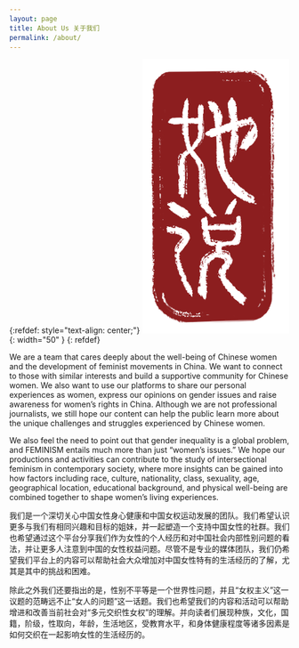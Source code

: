 ```yaml
---
layout: page
title: About Us 关于我们
permalink: /about/
---
```

{:refdef: style="text-align: center;"}
![logo](/assets/images/logo.png){: width="50" }
{: refdef}

We are a team that cares deeply about the well-being of Chinese women and the development of feminist movements in China. We want to connect to those with similar interests and build a supportive community for Chinese women. We also want to use our platforms to share our personal experiences as women, express our opinions on gender issues and raise awareness for women’s rights in China. Although we are not professional journalists, we still hope our content can help the public learn more about the unique challenges and struggles experienced by Chinese women.

​We also feel the need to point out that gender inequality is a global problem, and FEMINISM entails much more than just “women’s issues.” We hope our productions and activities can contribute to the study of intersectional feminism in contemporary society, where more insights can be gained into how factors including race, culture, nationality, class, sexuality, age, geographical location, educational background, and physical well-being are combined together to shape women’s living experiences.


我们是一个深切关心中国女性身心健康和中国女权运动发展的团队。我们希望认识更多与我们有相同兴趣和目标的姐妹，并一起塑造一个支持中国女性的社群。我们也希望通过这个平台分享我们作为女性的个人经历和对中国社会内部性别问题的看法，并让更多人注意到中国的女性权益问题。尽管不是专业的媒体团队，我们仍希望我们平台上的内容可以帮助社会大众增加对中国女性特有的生活经历的了解，尤其是其中的挑战和困难。
      
除此之外我们还要指出的是，性别不平等是一个世界性问题，并且“女权主义”这一议题的范畴远不止“女人的问题”这一话题。我们也希望我们的内容和活动可以帮助增进和改善当前社会对“多元交织性女权”的理解。并向读者们展现种族，文化，国籍，阶级，性取向，年龄，生活地区，受教育水平，和身体健康程度等诸多因素是如何交织在一起影响女性的生活经历的。




<!-- This is the base Jekyll theme. You can find out more info about customizing your Jekyll theme, as well as basic Jekyll usage documentation at [jekyllrb.com](https://jekyllrb.com/)

You can find the source code for Minima at GitHub:
[jekyll][jekyll-organization] /
[minima](https://github.com/jekyll/minima)

You can find the source code for Jekyll at GitHub:
[jekyll][jekyll-organization] /
[jekyll](https://github.com/jekyll/jekyll)


[jekyll-organization]: https://github.com/jekyll -->
